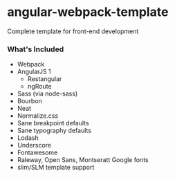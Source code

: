 # angular-webpack-template
Complete template for front-end development

### What's Included
* Webpack
* AngularJS 1
  * Restangular
  * ngRoute
* Sass (via node-sass)
* Bourbon
* Neat
* Normalize.css
* Sane breakpoint defaults
* Sane typography defaults
* Lodash
* Underscore
* Fontawesome
* Raleway, Open Sans, Montseratt Google fonts
* slim/SLM template support

